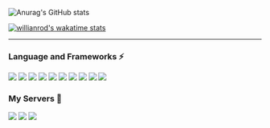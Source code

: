 <!--
**antegral/antegral** is a ✨ _special_ ✨ repository because its `README.md` (this file) appears on your GitHub profile.

Here are some ideas to get you started:

- 🔭 I’m currently working on ...
- 🌱 I’m currently learning ...
- 👯 I’m looking to collaborate on ...
- 🤔 I’m looking for help with ...
- 💬 Ask me about ...
- 📫 How to reach me: ...
- 😄 Pronouns: ...
- ⚡ Fun fact: ...
-->



![Anurag's GitHub stats](https://github-readme-stats.vercel.app/api?username=antegral&theme=default&show_icons=true&bg_color=30,49e9ff,9284ff)


[![willianrod's wakatime stats](https://github-readme-stats.vercel.app/api/wakatime?username=antegral&theme=react)](https://wakatime.com/@antegral)

<hr>

### Language and Frameworks ⚡
<img src="https://img.shields.io/badge/Visual Studio Code-007ACC?style=for-the-badge&logo=Visual-Studio-Code&logoColor=white"/></a>&nbsp;<img src="https://img.shields.io/badge/JavaScript-F7DF1E?style=for-the-badge&logo=JavaScript&logoColor=white"/></a>&nbsp;<img src="https://img.shields.io/badge/Node.js-339933?style=for-the-badge&logo=node-dot-js&logoColor=white"/></a>&nbsp;<img src="https://img.shields.io/badge/Express-000000?style=for-the-badge&logo=Express&logoColor=white"/></a>&nbsp;<img src="https://img.shields.io/badge/Docker-2496ED?style=for-the-badge&logo=Docker&logoColor=white"/></a>&nbsp;<img src="https://img.shields.io/badge/Vue.js-4FC08D?style=for-the-badge&logo=vue-dot-js&logoColor=white"/></a>&nbsp;<img src="https://img.shields.io/badge/Electron-47848F?style=for-the-badge&logo=Electron&logoColor=white"/></a>&nbsp;<img src="https://img.shields.io/badge/TypeScript-3178C6?style=for-the-badge&logo=TypeScript&logoColor=white"/></a>&nbsp;<img src="https://img.shields.io/badge/Vuetify-1867C0?style=for-the-badge&logo=Vuetify&logoColor=white"/></a>&nbsp;<img src="https://img.shields.io/badge/NestJS-E0234E?style=for-the-badge&logo=NestJS&logoColor=white"/></a>&nbsp;

### My Servers 🌱
<img src="https://img.shields.io/badge/CUBE-Working-green?style=for-the-badge&link=http://antegral.net"/></a>&nbsp;<img src="https://img.shields.io/badge/DELTA-Working-green?style=for-the-badge&link=http://delta.antegral.net"/></a>&nbsp;<img src="https://img.shields.io/badge/AXIS-Stopped-red?style=for-the-badge"/></a>&nbsp;

